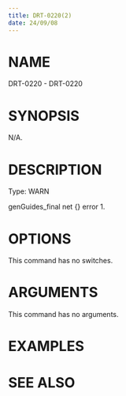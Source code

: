 ```yaml
---
title: DRT-0220(2)
date: 24/09/08
---
```


# NAME

DRT-0220 - DRT-0220

# SYNOPSIS

N/A.

# DESCRIPTION

Type: WARN

genGuides_final net {} error 1.

# OPTIONS

This command has no switches.

# ARGUMENTS

This command has no arguments.

# EXAMPLES

# SEE ALSO
